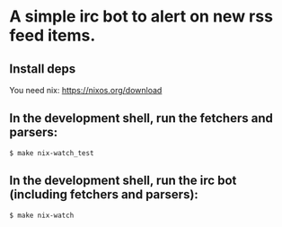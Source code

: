 # A simple irc bot to alert on new rss feed items.

## Install deps

You need nix: https://nixos.org/download

## In the development shell, run the fetchers and parsers:
  
```
$ make nix-watch_test  
```
  
## In the development shell, run the irc bot (including fetchers and parsers):
  
```
$ make nix-watch  
```
  

